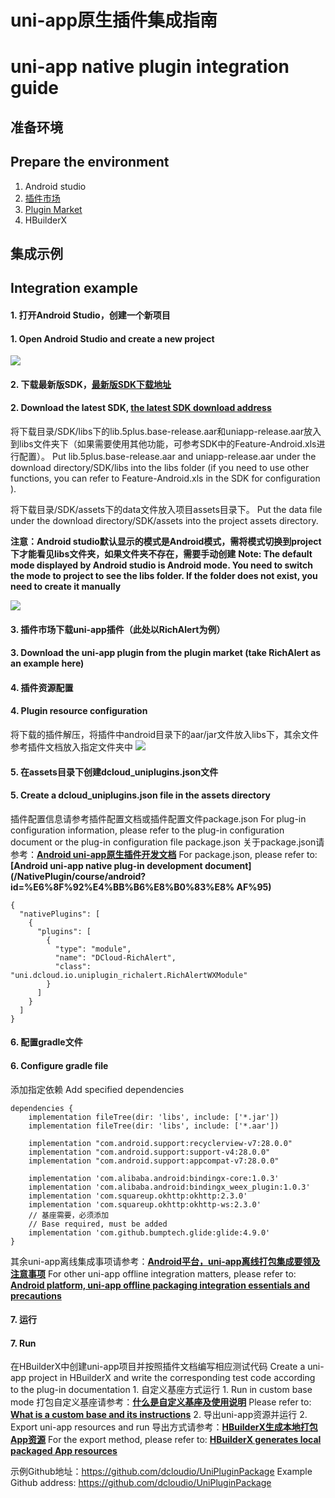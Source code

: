 # uni-app原生插件集成指南
# uni-app native plugin integration guide
## 准备环境
## Prepare the environment
1. Android studio
2. [插件市场](https://ext.dcloud.net.cn/)
2. [Plugin Market](https://ext.dcloud.net.cn/)
3. HBuilderX

## 集成示例
## Integration example
#### 1. 打开Android Studio，创建一个新项目
#### 1. Open Android Studio and create a new project
![](https://img.cdn.aliyun.dcloud.net.cn/nativedocs/nativeplugin/android_plugin_img_21.png)


#### 2. 下载最新版SDK，[最新版SDK下载地址](/AppDocs/download/android.md)
#### 2. Download the latest SDK, [the latest SDK download address](/AppDocs/download/android.md)

将下载目录/SDK/libs下的lib.5plus.base-release.aar和uniapp-release.aar放入到libs文件夹下（如果需要使用其他功能，可参考SDK中的Feature-Android.xls进行配置）。
Put lib.5plus.base-release.aar and uniapp-release.aar under the download directory/SDK/libs into the libs folder (if you need to use other functions, you can refer to Feature-Android.xls in the SDK for configuration ).

将下载目录/SDK/assets下的data文件放入项目assets目录下。
Put the data file under the download directory/SDK/assets into the project assets directory.

**注意：Android studio默认显示的模式是Android模式，需将模式切换到project下才能看见libs文件夹，如果文件夹不存在，需要手动创建**
**Note: The default mode displayed by Android studio is Android mode. You need to switch the mode to project to see the libs folder. If the folder does not exist, you need to create it manually**

![](https://img.cdn.aliyun.dcloud.net.cn/nativedocs/nativeplugin/android_plugin_img_22.png)

#### 3. 插件市场下载uni-app插件（此处以RichAlert为例）
#### 3. Download the uni-app plugin from the plugin market (take RichAlert as an example here)

#### 4. 插件资源配置
#### 4. Plugin resource configuration
将下载的插件解压，将插件中android目录下的aar/jar文件放入libs下，其余文件参考插件文档放入指定文件夹中
![](https://img.cdn.aliyun.dcloud.net.cn/nativedocs/nativeplugin/android_plugin_img_23.png)


#### 5. 在assets目录下创建dcloud_uniplugins.json文件
#### 5. Create a dcloud_uniplugins.json file in the assets directory
插件配置信息请参考插件配置文档或插件配置文件package.json
For plug-in configuration information, please refer to the plug-in configuration document or the plug-in configuration file package.json
关于package.json请参考：**[Android uni-app原生插件开发文档](/NativePlugin/course/android?id=插件调试)**
For package.json, please refer to: **[Android uni-app native plug-in development document](/NativePlugin/course/android?id=%E6%8F%92%E4%BB%B6%E8%B0%83%E8% AF%95)**
```
{  
  "nativePlugins": [  
    {
      "plugins": [  
        {  
          "type": "module",  
          "name": "DCloud-RichAlert",  
          "class": "uni.dcloud.io.uniplugin_richalert.RichAlertWXModule"  
        }  
      ]  
    }  
  ]  
}
```

#### 6. 配置gradle文件
#### 6. Configure gradle file
添加指定依赖
Add specified dependencies
```
dependencies {
    implementation fileTree(dir: 'libs', include: ['*.jar'])
    implementation fileTree(dir: 'libs', include: ['*.aar'])

    implementation "com.android.support:recyclerview-v7:28.0.0"
    implementation "com.android.support:support-v4:28.0.0"
    implementation "com.android.support:appcompat-v7:28.0.0"

    implementation 'com.alibaba.android:bindingx-core:1.0.3'
    implementation 'com.alibaba.android:bindingx_weex_plugin:1.0.3'
    implementation 'com.squareup.okhttp:okhttp:2.3.0'
    implementation 'com.squareup.okhttp:okhttp-ws:2.3.0'
    // 基座需要，必须添加
    // Base required, must be added
    implementation 'com.github.bumptech.glide:glide:4.9.0'
}
```
其余uni-app离线集成事项请参考：**[Android平台，uni-app离线打包集成要领及注意事项](http://ask.dcloud.net.cn/article/35139)**
For other uni-app offline integration matters, please refer to: **[Android platform, uni-app offline packaging integration essentials and precautions](http://ask.dcloud.net.cn/article/35139)**

#### 7. 运行
#### 7. Run
在HBuilderX中创建uni-app项目并按照插件文档编写相应测试代码
Create a uni-app project in HBuilderX and write the corresponding test code according to the plug-in documentation
	1. 自定义基座方式运行
	1. Run in custom base mode
打包自定义基座请参考：**[什么是自定义基座及使用说明](http://ask.dcloud.net.cn/article/35115)**
Please refer to: **[What is a custom base and its instructions](http://ask.dcloud.net.cn/article/35115)**
	2. 导出uni-app资源并运行
	2. Export uni-app resources and run
导出方式请参考：**[HBuilderX生成本地打包App资源](http://ask.dcloud.net.cn/question/60254)**
For the export method, please refer to: **[HBuilderX generates local packaged App resources](http://ask.dcloud.net.cn/question/60254)**

示例Github地址：https://github.com/dcloudio/UniPluginPackage
Example Github address: https://github.com/dcloudio/UniPluginPackage

